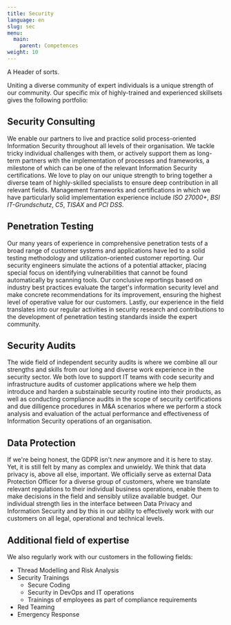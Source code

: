 ```yaml
---
title: Security
language: en
slug: sec
menu:
  main:
    parent: Competences
weight: 10
---
```


<p class="lead">
   A Header of sorts.
</p>

Uniting a diverse community of expert individuals is a unique strength of our community. Our specific mix of highly-trained and experienced skillsets gives the following portfolio:

## Security Consulting
We enable our partners to live and practice solid process-oriented Information Security throughout all levels of their organisation. We tackle tricky individual challenges with them, or actively support them as long-term partners with the implementation of processes and frameworks, a milestone of which can be one of the relevant Information Security certifications. We love to play on our unique strength to bring together a diverse team of highly-skilled specialists to ensure deep contribution in all relevant fields. Management frameworks and certifications in which we have particularly solid implementation experience include _ISO 27000+_, _BSI IT-Grundschutz_, _C5_, _TISAX_ and _PCI DSS_.

## Penetration Testing
Our many years of experience in comprehensive penetration tests of a broad range of customer systems and applications have led to a solid testing methodology and utilization-oriented customer reporting. Our security engineers simulate the actions of a potential attacker, placing special focus on identifying vulnerabilities that cannot be found automatically by scanning tools. Our conclusive reportings based on industry best practices evaluate the target's information security level and make concrete recommendations for its improvement, ensuring the highest level of operative value for our customers. Lastly, our experience in the field translates into our regular activities in security research and contributions to the development of penetration testing standards inside the expert community.

## Security Audits
The wide field of independent security audits is where we combine all our strengths and skills from our long and diverse work experience in the security sector. We both love to support IT teams with code security and infrastructure audits of customer applications where we help them introduce and harden a substainable security routine into their products, as well as conducting compliance audits in the scope of security certifications and due dilligence procedures in M&A scenarios where we perform a stock analysis and evaluation of the actual performance and effectiveness of Information Security operations of an organisation.

## Data Protection
If we're being honest, the GDPR isn't _new_ anymore and it is here to stay. Yet, it is still felt by many as complex and unwieldy. We think that data privacy is, above all else, important. We officially serve as external Data Protection Officer for a diverse group of customers, where we translate relevant regulations to their individual business operations, enable them to make decisions in the field and sensibly utilize available budget. Our individual strength lies in the interface between Data Privacy and Information Security and by this in our ability to effectively work with our customers on all legal, operational and technical levels.

## Additional field of expertise
We also regularly work with our customers in the following fields:
* Thread Modelling and Risk Analysis
* Security Trainings
  * Secure Coding
  * Security in DevOps and IT operations
  * Trainings of employees as part of compliance requirements
* Red Teaming
* Emergency Response


